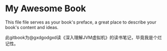 # My Awesome Book

This file file serves as your book's preface, a great place to describe your book's content and ideas.

此gitbook为@gxdgodgxd读《深入理解JVM虚拟机》的读书笔记，毕竟我是个烂记性。